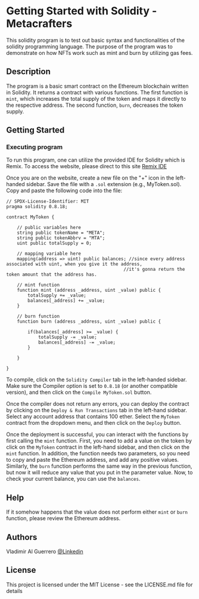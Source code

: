 # Getting Started with Solidity - Metacrafters

This solidity program is to test out basic syntax and functionalities of the solidity programming language. The purpose of the program was to demonstrate on how NFTs work such as mint and burn by utilizing gas fees.

## Description

The program is a basic smart contract on the Ethereum blockchain written in Solidity. It returns a contract with various functions. The first function is `mint`, which increases the total supply of the token and maps it directly to the respective address. The second function, `burn`, decreases the token supply.

## Getting Started

### Executing program

To run this program, one can utilize the provided IDE for Solidity which is Remix. To access the website, please direct to this site [Remix IDE](https://remix.ethereum.org/)

Once you are on the website, create a new file on the "+" icon in the left-handed sidebar. Save the file with a `.sol` extension (e.g., MyToken.sol). Copy and paste the following code into the file:
```
// SPDX-License-Identifier: MIT
pragma solidity 0.8.18;

contract MyToken {

    // public variables here
    string public tokenName = "META";
    string public tokenAbbrv = "MTA";
    uint public totalSupply = 0;

    // mapping variable here
    mapping(address => uint) public balances; //since every address associated with uint, when you give it the address,
                                            //it's gonna return the token amount that the address has.
    
    // mint function
    function mint (address _address, uint _value) public {
        totalSupply += _value;
        balances[_address] += _value;
    }

    // burn function
    function burn (address _address, uint _value) public {
        
        if(balances[_address] >= _value) {
            totalSupply -= _value;
            balances[_address] -= _value;
        }
    
    }

}
```

To compile, click on the `Solidity Compiler` tab in the left-handed sidebar. Make sure the Compiler option is set to `0.8.18` (or another compatible version), and then click on the `Compile MyToken.sol` button.

Once the compiler does not return any errors, you can deploy the contract by clicking on the `Deploy & Run Transactions` tab in the left-hand sidebar. Select any account address that contains 100 ether. Select the `MyToken` contract from the dropdown menu, and then click on the `Deploy` button.

Once the deployment is successful, you can interact with the functions by first calling the `mint` function. First, you need to add a value on the token by click on the `MyToken` contract in the left-hand sidebar, and then click on the `mint` function. In addition, the function needs two parameters, so you need to copy and paste the Ethereum address, and add any positive values. Similarly, the `burn` function performs the same way in the previous function, but now it will reduce any value that you put in the parameter value. Now, to check your current balance, you can use the `balances`.

## Help

If it somehow happens that the value does not perform either `mint` or `burn` function, please review the Ethereum address.

## Authors

Vladimir Al Guerrero
[@Linkedin](https://www.linkedin.com/in/vladimir-al-guerrero-178b6a24b/)


## License

This project is licensed under the MIT License - see the LICENSE.md file for details
